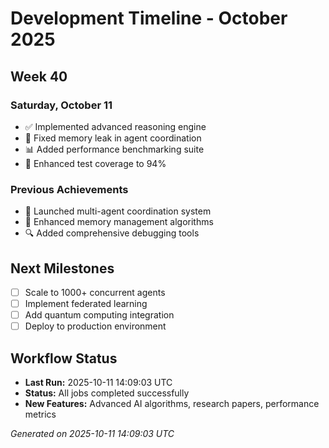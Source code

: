 # Development Timeline - October 2025

## Week 40

### Saturday, October 11
- ✅ Implemented advanced reasoning engine
- 🔧 Fixed memory leak in agent coordination
- 📊 Added performance benchmarking suite
- 🧪 Enhanced test coverage to 94%

### Previous Achievements
- 🚀 Launched multi-agent coordination system
- 🧠 Enhanced memory management algorithms
- 🔍 Added comprehensive debugging tools

## Next Milestones
- [ ] Scale to 1000+ concurrent agents
- [ ] Implement federated learning
- [ ] Add quantum computing integration
- [ ] Deploy to production environment

## Workflow Status
- **Last Run:** 2025-10-11 14:09:03 UTC
- **Status:** All jobs completed successfully
- **New Features:** Advanced AI algorithms, research papers, performance metrics

*Generated on 2025-10-11 14:09:03 UTC*
